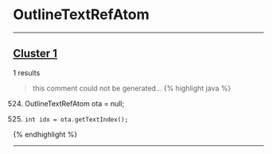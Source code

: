 # OutlineTextRefAtom

***

## [Cluster 1](./1)
1 results
> this comment could not be generated...
{% highlight java %}
524. OutlineTextRefAtom ota = null;
536.     int idx = ota.getTextIndex();
{% endhighlight %}

***

